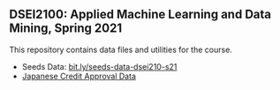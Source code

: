 ## DSEI2100: Applied Machine Learning and Data Mining, Spring 2021

This repository contains data files and utilities for the course. 

* Seeds Data: [bit.ly/seeds-data-dsei210-s21](bit.ly/seeds-data-dsei210-s21)
* [Japanese Credit Approval Data](http://bit.ly/japaneseCreditApprove)
